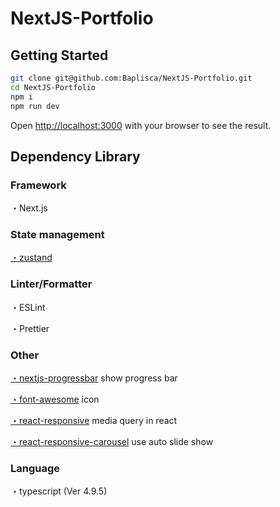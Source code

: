 # NextJS-Portfolio

## Getting Started

```bash
git clone git@github.com:Baplisca/NextJS-Portfolio.git
cd NextJS-Portfolio
npm i
npm run dev
```

Open [http://localhost:3000](http://localhost:3000) with your browser to see the result.

## Dependency Library

### Framework

・Next.js

### State management

[・zustand](https://github.com/pmndrs/zustand)

### Linter/Formatter

・ESLint

・Prettier

### Other

[・nextjs-progressbar](https://github.com/apal21/nextjs-progressbar) show progress bar

[・font-awesome](https://fontawesome.com/) icon

[・react-responsive](https://github.com/contra/react-responsive) media query in react

[・react-responsive-carousel](https://github.com/leandrowd/react-responsive-carousel) use auto slide show

### Language

・typescript (Ver 4.9.5)
